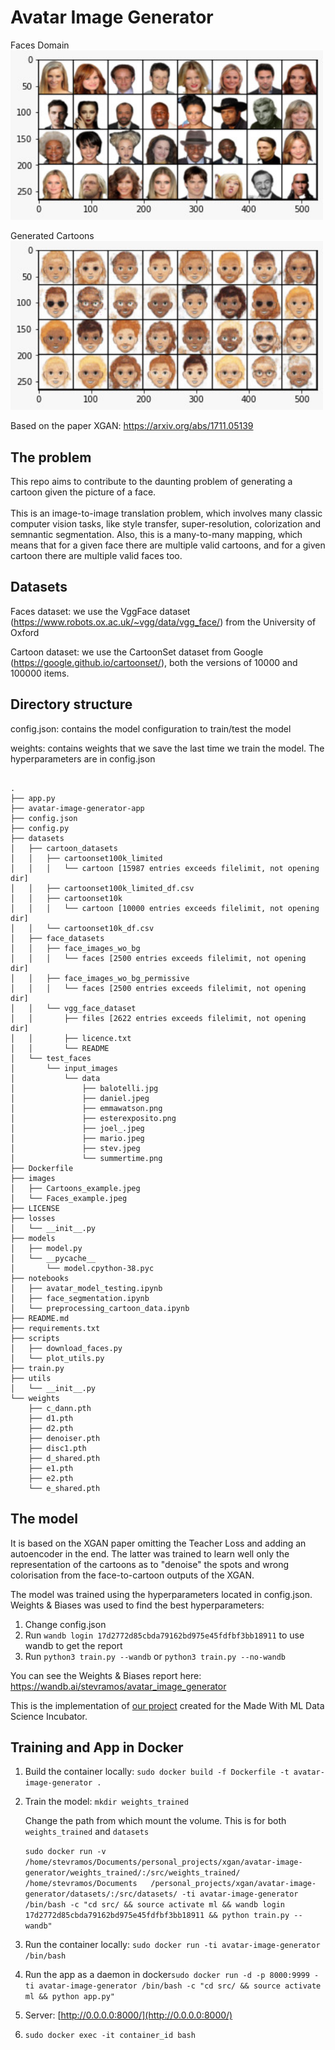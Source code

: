 # Avatar Image Generator

   Faces Domain <br/>
   <img src="images/Faces_example.jpeg" width="500" />

   Generated Cartoons <br/>
   <img src="images/Cartoons_example.jpeg" width="500" />

   Based on the paper XGAN: https://arxiv.org/abs/1711.05139

## The problem

This repo aims to contribute to the daunting problem of generating a cartoon given the picture of a face.  <br/> <br/>
This is an image-to-image translation problem, which involves many classic computer vision tasks, like style transfer, super-resolution, colorization and semnantic    segmentation. Also, this is a many-to-many mapping, which means that for a given face there are multiple valid cartoons, and for a given cartoon there are multiple valid faces too. </br>

## Datasets

  Faces dataset: we use the VggFace dataset (https://www.robots.ox.ac.uk/~vgg/data/vgg_face/) from the University of Oxford

  Cartoon dataset: we use the CartoonSet dataset from Google (https://google.github.io/cartoonset/), both the versions of 10000 and 100000 items.

## Directory structure

  config.json: contains the model configuration to train/test the model
  
  weights: contains weights that we save the last time we train the model. The hyperparameters are in config.json

```

.
├── app.py
├── avatar-image-generator-app
├── config.json
├── config.py
├── datasets
│   ├── cartoon_datasets
│   │   ├── cartoonset100k_limited
│   │   │   └── cartoon [15987 entries exceeds filelimit, not opening dir]
│   │   ├── cartoonset100k_limited_df.csv
│   │   ├── cartoonset10k
│   │   │   └── cartoon [10000 entries exceeds filelimit, not opening dir]
│   │   └── cartoonset10k_df.csv
│   ├── face_datasets
│   │   ├── face_images_wo_bg
│   │   │   └── faces [2500 entries exceeds filelimit, not opening dir]
│   │   ├── face_images_wo_bg_permissive
│   │   │   └── faces [2500 entries exceeds filelimit, not opening dir]
│   │   └── vgg_face_dataset
│   │       ├── files [2622 entries exceeds filelimit, not opening dir]
│   │       ├── licence.txt
│   │       └── README
│   └── test_faces
│       └── input_images
│           └── data
│               ├── balotelli.jpg
│               ├── daniel.jpeg
│               ├── emmawatson.png
│               ├── esterexposito.png
│               ├── joel_.jpeg
│               ├── mario.jpeg
│               ├── stev.jpeg
│               └── summertime.png
├── Dockerfile
├── images
│   ├── Cartoons_example.jpeg
│   └── Faces_example.jpeg
├── LICENSE
├── losses
│   └── __init__.py
├── models
│   ├── model.py
│   └── __pycache__
│       └── model.cpython-38.pyc
├── notebooks
│   ├── avatar_model_testing.ipynb
│   ├── face_segmentation.ipynb
│   └── preprocessing_cartoon_data.ipynb
├── README.md
├── requirements.txt
├── scripts
│   ├── download_faces.py
│   └── plot_utils.py
├── train.py
├── utils
│   └── __init__.py
└── weights
    ├── c_dann.pth
    ├── d1.pth
    ├── d2.pth
    ├── denoiser.pth
    ├── disc1.pth
    ├── d_shared.pth
    ├── e1.pth
    ├── e2.pth
    └── e_shared.pth
```
## The model

   It is based on the XGAN paper omitting the Teacher Loss and adding an autoencoder in the end. The latter was trained to learn well only the representation of the cartoons as to "denoise" the spots and wrong colorisation from the face-to-cartoon outputs of the XGAN.

   The model was trained using the hyperparameters located in config.json. Weights & Biases was used to find the best hyperparameters:

1. Change config.json
2. Run `wandb login 17d2772d85cbda79162bd975e45fdfbf3bb18911` to use wandb to get the report
3. Run `python3 train.py --wandb` or `python3 train.py --no-wandb`

  You can see the Weights & Biases report here: https://wandb.ai/stevramos/avatar_image_generator
  
  This is the implementation of [our project](https://madewithml.com/projects/1233/generating-avatars-from-real-life-pictures/) created for the Made With ML Data Science Incubator.


## Training and App in Docker
1. Build the container locally: `sudo docker build -f Dockerfile -t avatar-image-generator .`
2. Train the model: 
   `mkdir weights_trained` 
   
   Change the path from which mount the volume. This is for both `weights_trained` and `datasets`
   
   `sudo docker run -v /home/stevramos/Documents/personal_projects/xgan/avatar-image-generator/weights_trained/:/src/weights_trained/ /home/stevramos/Documents   /personal_projects/xgan/avatar-image-generator/datasets/:/src/datasets/ -ti avatar-image-generator /bin/bash -c "cd src/ && source activate ml && wandb login  17d2772d85cbda79162bd975e45fdfbf3bb18911 && python train.py --wandb"`

3. Run the container locally: `sudo docker run -ti avatar-image-generator /bin/bash`
4. Run the app as a daemon in docker`sudo docker run -d -p 8000:9999 -ti avatar-image-generator /bin/bash -c "cd src/ && source activate ml && python app.py"`
5. Server: [http://0.0.0.0:8000/](http://0.0.0.0:8000/)
6. `sudo docker exec -it container_id bash`

